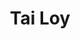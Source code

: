 ---
title: "Tai Loy"
url: /jesus-maria/tai-loy-avenida-arnaldo-marquez/
shop: material de oficina
---